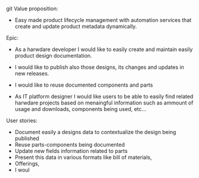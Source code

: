 git Value proposition:
- Easy made product lifecycle management with automation services that create and update product metadata dynamically.

Epic:
- As a harwdare developer I would like to easily create and maintain easily product design documentation. 
- I would like to publish also those designs, its changes and updates in new releases.
- I would like to reuse documented components and parts 

- As IT platform designer I would like users to be able to easily find related harwdare projects based on menaingful information such as ammount of usage and downloads, components being used, etc...

User stories:
- Document easily a designs data to contextualize the design being published
- Reuse parts-components being documented
- Update new fields information related to parts
- Present this data in various formats like bill of materials,
- Offerings, 
- I woul